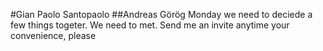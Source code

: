 #Gian Paolo Santopaolo
##Andreas Görög Monday we need to deciede a few things togeter. We need to met. Send me an invite anytime your convenience, please
